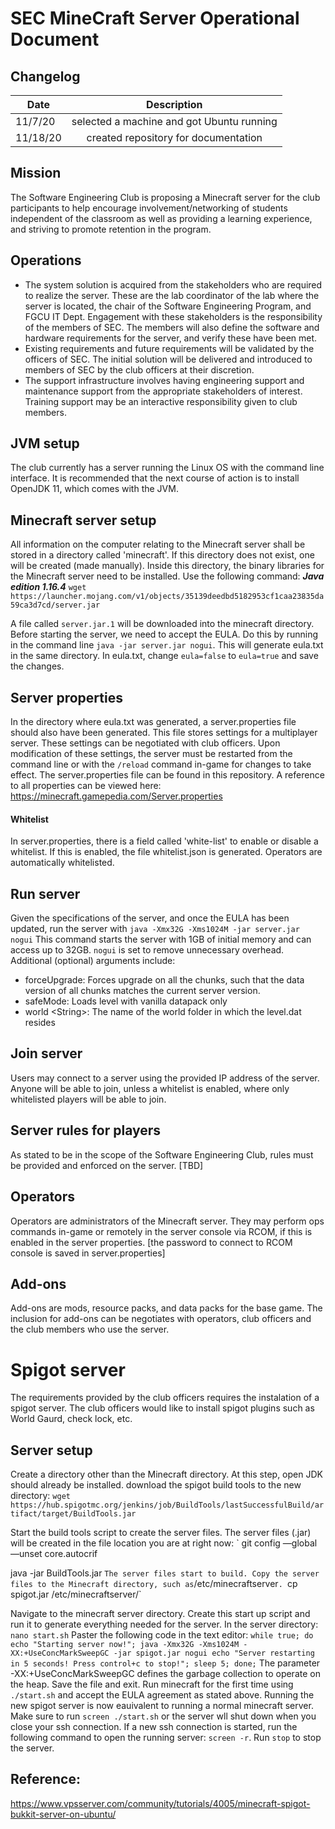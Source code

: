 # SEC MineCraft Server Operational Document

## Changelog
| Date   |      Description| 
|----------|:-------------:|
| 11/7/20 |  selected a machine and got Ubuntu running |
| 11/18/20 |    created repository for documentation   | 

## Mission
The Software Engineering Club is proposing a Minecraft server for the club participants to help encourage involvement/networking of students independent of the classroom as well as providing a learning experience, and striving to promote retention in the program.

## Operations

- The system solution is acquired from the stakeholders who are required to realize the server. These are the lab coordinator of the lab where the server is located, the chair of the Software Engineering Program, and FGCU IT Dept. Engagement with these stakeholders is the responsibility of the members of SEC. The members will also define the software and hardware requirements for the server, and verify these have been met.
- Existing requirements and future requirements will be validated by the officers of SEC. The initial solution will be delivered and introduced to members of SEC by the club officers at their discretion.
- The support infrastructure involves having engineering support and maintenance support from the appropriate stakeholders of interest. Training support may be an interactive responsibility given to club members.

## JVM setup
The club currently has a server running the Linux OS with the command line interface. It is recommended that the next course of action is to install OpenJDK 11, which comes with the JVM.
## Minecraft server setup
All information on the computer relating to the Minecraft server shall be stored in a directory called 'minecraft'. If this directory does not exist, one will be created (made manually). 
Inside this directory, the binary libraries for the Minecraft server need to be installed. Use the following command:
___Java edition 1.16.4___
`wget https://launcher.mojang.com/v1/objects/35139deedbd5182953cf1caa23835da59ca3d7cd/server.jar`

A file called `server.jar.1` will be downloaded into the minecraft directory.
Before starting the server, we need to accept the EULA. Do this by running in the command line `java -jar server.jar nogui`. This will generate eula.txt in the same directory. In eula.txt, change `eula=false` to `eula=true` and save the changes.
## Server properties
In the directory where eula.txt was generated, a server.properties file should also have been generated. This file stores settings for a multiplayer server. These settings can be negotiated with club officers. Upon modification of these settings, the server must be restarted from the command line or with the `/reload` command in-game for changes to take effect. 
The server.properties file can be found in this repository.
A reference to all properties can be viewed here: https://minecraft.gamepedia.com/Server.properties
#### Whitelist
In server.properties, there is a field called 'white-list' to enable or disable a whitelist. If this is enabled, the file whitelist.json is generated. Operators are automatically whitelisted.

## Run server
Given the specifications of the server, and once the EULA has been updated, run the server with
`java -Xmx32G -Xms1024M -jar server.jar nogui`
This command starts the server with 1GB of initial memory and can access up to 32GB. `nogui` is set to remove unnecessary overhead.
Additional (optional) arguments include:
 - forceUpgrade: Forces upgrade on all the chunks, such that the data version of all chunks matches the current server version.
 - safeMode: Loads level with vanilla datapack only
 - world \<String>: The name of the world folder in which the level.dat resides 
 ## Join server
 Users may connect to a server using the provided IP address of the server. Anyone will be able to join, unless a whitelist is enabled, where only whitelisted players will be able to join.
## Server rules for players
As stated to be in the scope of the Software Engineering Club, rules must be provided and enforced on the server. [TBD]
## Operators
Operators are administrators of the Minecraft server. They may perform ops commands in-game or remotely in the server console via RCOM, if this is enabled in the server properties. [the password to connect to RCOM console is saved in server.properties]
## Add-ons 
Add-ons are mods, resource packs, and data packs for the base game. The inclusion for add-ons can be negotiates with operators, club officers and the club members who use the server.

# Spigot server
The requirements provided by the club officers requires the instalation of a spigot server. The club officers would like to install spigot plugins such as World Gaurd, check lock, etc.
## Server setup
Create a directory other than the Minecraft directory. At this step, open JDK should already be installed. download the spigot build tools to the new directory:
`wget https://hub.spigotmc.org/jenkins/job/BuildTools/lastSuccessfulBuild/artifact/target/BuildTools.jar`

Start the build tools script to create the server files. The server files (.jar) will be created in the file location you are at right now:
`
git config —global —unset core.autocrif

java -jar BuildTools.jar
`
The server files start to build. Copy the server files to the Minecraft directory, such as `/etc/minecraftserver`.
`cp spigot.jar /etc/minecraftserver/`

Navigate to the minecraft server directory. Create this start up script and run it to generate everything needed for the server. In the server directory:
`nano start.sh`
Paster the following code in the text editor:
`
while true; do echo "Starting server now!";
java -Xmx32G -Xms1024M -XX:+UseConcMarkSweepGC -jar spigot.jar nogui
echo "Server restarting in 5 seconds! Press control+c to stop!"; sleep 5; done;
`
The parameter -XX:+UseConcMarkSweepGC defines the garbage collection to operate on the heap.
Save the file and exit.
Run minecraft for the first time using `./start.sh` and accept the EULA agreement as stated above.
Running the new spigot server is now eauivalent to running a normal minecraft server. Make sure to run `screen ./start.sh` or the server wll shut down when you close your ssh connection. If a new ssh connection is started, run the following command to open the running server: `screen -r`. Run `stop` to stop the server.

## Reference:
https://www.vpsserver.com/community/tutorials/4005/minecraft-spigot-bukkit-server-on-ubuntu/
